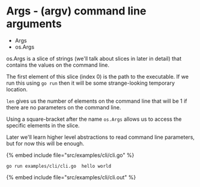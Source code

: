 # Args - (argv) command line arguments

* Args
* os.Args


os.Args is a slice of strings (we'll talk about slices in later in detail) that contains the values on the command line.

The first element of this slice (index 0) is the path to the executable. If we run this using `go run` then it
will be some strange-looking temporary location.

`len` gives us the number of elements on the command line that will be 1 if there are no parameters on the command line.

Using a square-bracket after the name `os.Args` allows us to access the specific elements in the slice.

Later we'll learn higher level abstractions to read command line parameters, but for now this will be enough.


{% embed include file="src/examples/cli/cli.go" %}

```
go run examples/cli/cli.go  hello world
```

{% embed include file="src/examples/cli/cli.out" %}

